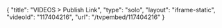 {
    "title": "VIDEOS > Publish Link",
    "type": "solo",
    "layout": "iframe-static",
    "videoId": "117404216",
    "url": "\/tvpembed\/117404216"
}